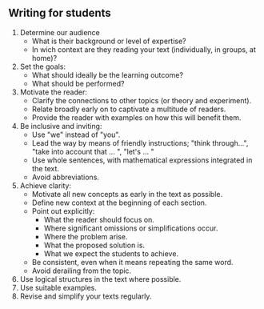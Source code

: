 ## Writing for students

1. Determine our audience
    - What is their background or level of expertise?
    - In wich context are they reading your text (individually, in groups, at home)?
2. Set the goals:
    - What should ideally be the learning outcome?
    - What should be performed?
3. Motivate the reader:
    - Clarify the connections to other topics (or theory and experiment).
    - Relate broadly early on to captivate a multitude of readers.
    - Provide the reader with examples on how this will benefit them.
4. Be inclusive and inviting:
    - Use "we" instead of "you".
    - Lead the way by means of friendly instructions; "think through...", "take into account that ... ", "let's ... " 
    - Use whole sentences, with mathematical expressions integrated in the text.
    - Avoid abbreviations.
5. Achieve clarity:
    - Motivate all new concepts as early in the text as possible.
    - Define new context at the beginning of each section.
    - Point out explicitly:
        - What the reader should focus on.
        - Where significant omissions or simplifications occur.
        - Where the problem arise.
        - What the proposed solution is.
        - What we expect the students to achieve.
    - Be consistent, even when it means repeating the same word.
    - Avoid derailing from the topic.
6. Use logical structures in the text where possible.
7. Use suitable examples.
8. Revise and simplify your texts regularly.
